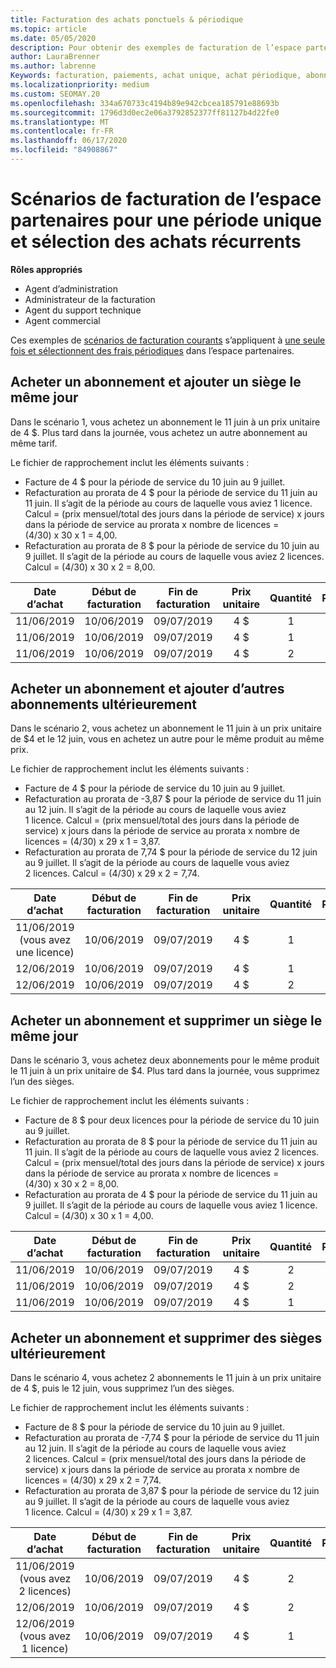 ```yaml
---
title: Facturation des achats ponctuels & périodique
ms.topic: article
ms.date: 05/05/2020
description: Pour obtenir des exemples de facturation de l’espace partenaires pour une seule fois et sélectionner des achats périodiques, lorsque vous achetez des abonnements, ajoutez des abonnements, ajoutez ou supprimez des sièges.
author: LauraBrenner
ms.author: labrenne
Keywords: facturation, paiements, achat unique, achat périodique, abonnements, sièges
ms.localizationpriority: medium
ms.custom: SEOMAY.20
ms.openlocfilehash: 334a670733c4194b89e942cbcea185791e88693b
ms.sourcegitcommit: 1796d3d0ec2e06a3792852377ff81127b4d22fe0
ms.translationtype: MT
ms.contentlocale: fr-FR
ms.lasthandoff: 06/17/2020
ms.locfileid: "84908867"
---
```

# <a name="partner-center-billing-scenarios-for-one-time-and-select-recurring-purchases"></a>Scénarios de facturation de l’espace partenaires pour une période unique et sélection des achats récurrents

**Rôles appropriés**

- Agent d’administration
- Administrateur de la facturation
- Agent du support technique
- Agent commercial

Ces exemples de [scénarios de facturation courants](common-billing-scenarios.md) s’appliquent à [une seule fois et sélectionnent des frais périodiques](one-time-and-recurring-billing.md) dans l’espace partenaires.

## <a name="purchase-a-subscription-and-add-a-seat-on-the-same-day"></a>Acheter un abonnement et ajouter un siège le même jour

Dans le scénario 1, vous achetez un abonnement le 11 juin à un prix unitaire de 4 $. Plus tard dans la journée, vous achetez un autre abonnement au même tarif.

Le fichier de rapprochement inclut les éléments suivants :

- Facture de 4 $ pour la période de service du 10 juin au 9 juillet.
- Refacturation au prorata de 4 $ pour la période de service du 11 juin au 11 juin. Il s’agit de la période au cours de laquelle vous aviez 1 licence. Calcul = (prix mensuel/total des jours dans la période de service) x jours dans la période de service au prorata x nombre de licences = (4/30) x 30 x 1 = 4,00.
- Refacturation au prorata de 8 $ pour la période de service du 10 juin au 9 juillet. Il s’agit de la période au cours de laquelle vous aviez 2 licences. Calcul = (4/30) x 30 x 2 = 8,00.

|**Date d’achat**   |**Début de facturation** |**Fin de facturation**  |**Prix unitaire**  |**Quantité**  |**Proportion** |**Type de dépense** |
|:------:|:------:|:------:|:------:|:------:|:------:|:-----:|
|11/06/2019      |10/06/2019   |09/07/2019         |4 $                |1                 |4 $            |Nouveau         |
|11/06/2019     | 10/06/2019    |09/07/2019        |4 $        |1        | -4 $       |addQuantity           |
|11/06/2019     | 10/06/2019    |09/07/2019        |4 $        | 2      |8 $         |addQuantity           |

## <a name="purchase-a-subscription-and-add-more-subscriptions-later"></a>Acheter un abonnement et ajouter d’autres abonnements ultérieurement

Dans le scénario 2, vous achetez un abonnement le 11 juin à un prix unitaire de $4 et le 12 juin, vous en achetez un autre pour le même produit au même prix.

Le fichier de rapprochement inclut les éléments suivants :

- Facture de 4 $ pour la période de service du 10 juin au 9 juillet.
- Refacturation au prorata de -3,87 $ pour la période de service du 11 juin au 12 juin. Il s’agit de la période au cours de laquelle vous aviez 1 licence. Calcul = (prix mensuel/total des jours dans la période de service) x jours dans la période de service au prorata x nombre de licences = (4/30) x 29 x 1 = 3,87.
- Refacturation au prorata de 7,74 $ pour la période de service du 12 juin au 9 juillet. Il s’agit de la période au cours de laquelle vous aviez 2 licences. Calcul = (4/30) x 29 x 2 = 7,74.

|**Date d’achat**   |**Début de facturation** |**Fin de facturation**  |**Prix unitaire**  |**Quantité**  |**Proportion** |**Type de dépense** |
|:------:|:------:|:------:|:------:|:------:|:------:|:-----:|
|11/06/2019 (vous avez une licence)     |10/06/2019   |09/07/2019         |4 $         |1        |4 $            |Nouveau         |
|12/06/2019     | 10/06/2019    |09/07/2019        |4 $        |1        | -3,87 $       |addQuantity           |
|12/06/2019     | 10/06/2019    |09/07/2019        |4 $        | 2      |7,74 $       |addQuantity           |

## <a name="purchase-a-subscription-and-remove-a-seat-on-the-same-day"></a>Acheter un abonnement et supprimer un siège le même jour

Dans le scénario 3, vous achetez deux abonnements pour le même produit le 11 juin à un prix unitaire de $4. Plus tard dans la journée, vous supprimez l’un des sièges.  

Le fichier de rapprochement inclut les éléments suivants :

- Facture de 8 $ pour deux licences pour la période de service du 10 juin au 9 juillet.
- Refacturation au prorata de 8 $ pour la période de service du 11 juin au 11 juin. Il s’agit de la période au cours de laquelle vous aviez 2 licences. Calcul = (prix mensuel/total des jours dans la période de service) x jours dans la période de service au prorata x nombre de licences = (4/30) x 30 x 2 = 8,00.
- Refacturation au prorata de 4 $ pour la période de service du 11 juin au 9 juillet. Il s’agit de la période au cours de laquelle vous aviez 1 licence. Calcul = (4/30) x 30 x 1 = 4,00.

|**Date d’achat**   |**Début de facturation** |**Fin de facturation**  |**Prix unitaire**  |**Quantité**  |**Proportion** |**Type de dépense** |
|:------:|:------:|:------:|:------:|:------:|:------:|:-----:|
|11/06/2019      |10/06/2019   |09/07/2019         |4 $                |2                 |8 $            |Nouveau         |
|11/06/2019     | 10/06/2019    |09/07/2019        |4 $        |2        | -8 $       |removeQuantity           |
|11/06/2019     | 10/06/2019    |09/07/2019        |4 $        | 1      |4 $         |removeQuantity           |

## <a name="purchase-a-subscription-and-remove-seats-later"></a>Acheter un abonnement et supprimer des sièges ultérieurement

Dans le scénario 4, vous achetez 2 abonnements le 11 juin à un prix unitaire de 4 $, puis le 12 juin, vous supprimez l’un des sièges.

Le fichier de rapprochement inclut les éléments suivants :

- Facture de 8 $ pour la période de service du 10 juin au 9 juillet.
- Refacturation au prorata de -7,74 $ pour la période de service du 11 juin au 12 juin. Il s’agit de la période au cours de laquelle vous aviez 2 licences. Calcul = (prix mensuel/total des jours dans la période de service) x jours dans la période de service au prorata x nombre de licences = (4/30) x 29 x 2 = 7,74.
- Refacturation au prorata de 3,87 $ pour la période de service du 12 juin au 9 juillet. Il s’agit de la période au cours de laquelle vous aviez 1 licence. Calcul = (4/30) x 29 x 1 = 3,87.

|**Date d’achat**   |**Début de facturation** |**Fin de facturation**  |**Prix unitaire**  |**Quantité**  |**Proportion** |**Type de dépense** |
|:------:|:------:|:------:|:------:|:------:|:------:|:-----:|
|11/06/2019 (vous avez 2 licences)     |10/06/2019   |09/07/2019         |4 $         |2        |8 $       |Nouveau       |
|12/06/2019     | 10/06/2019    |09/07/2019        |4 $        |2        | -7,74 $       |removeQuantity           |
|12/06/2019 (vous avez 1 licence)    | 10/06/2019    |09/07/2019   |4 $    |1      |3,87 $    |removeQuantity |
